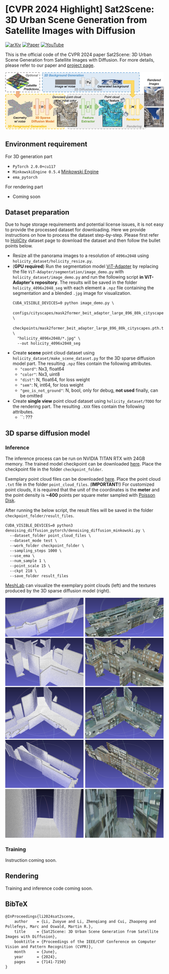 # [CVPR 2024 Highlight] Sat2Scene: 3D Urban Scene Generation from Satellite Images with Diffusion

[![arXiv](https://img.shields.io/badge/arXiv-2401.10786-b31b1b.svg)](https://arxiv.org/abs/2401.10786)
[![Paper](https://img.shields.io/badge/Paper-CVPR_2024_Highlight-243f7b.svg)](https://openaccess.thecvf.com/content/CVPR2024/html/Li_Sat2Scene_3D_Urban_Scene_Generation_from_Satellite_Images_with_Diffusion_CVPR_2024_paper.html)
[![YouTube](https://img.shields.io/badge/YouTube-NqFy20zjFHU-ea3323.svg)](https://www.youtube.com/watch?v=NqFy20zjFHU)

This is the official code of the CVPR 2024 paper Sat2Scene: 3D Urban Scene Generation from Satellite Images with Diffusion. For more details, please refer to our paper and [project page](https://shinkyo0513.github.io/Sat2Scene/).

![Pipeline](https://github.com/shinkyo0513/Sat2Scene/blob/master/static/images/pipeline.jpg)

## Environment requirement

For 3D generation part
* `PyTorch 2.0.0+cu117`
* `MinkowskiEngine 0.5.4` [Minkowski Engine](https://nvidia.github.io/MinkowskiEngine/overview.html)
* `ema_pytorch`

For rendering part
* Coming soon

## Dataset preparation

Due to huge storage requirements and potential license issues, it is not easy to provide the processed dataset for downloading.
Here we provide instructions on how to process the dataset step-by-step.
Please first refer to [HoliCity](https://github.com/zhou13/holicity) dataset page to download the dataset and then follow the bullet points below.
* Resize all the panorama images to a resolution of `4096x2048` using `holicity_dataset/holicity_resize.py`.
* (__GPU required__) Run the segmentation model [ViT-Adapter](https://github.com/czczup/ViT-Adapter/tree/main/segmentation) by replacing the file `ViT-Adapter/segmentation/image_demo.py` with 
  `holicity_dataset/image_demo.py` and run the following script __in ViT-Adapter's repository__. The results will be saved in the folder `holicity_4096x2048_seg` with
  each element a `.npz` file containing the segmentation and a blended `.jpg` image for visualization.
  ```
  CUDA_VISIBLE_DEVICES=0 python image_demo.py \
    configs/cityscapes/mask2former_beit_adapter_large_896_80k_cityscapes_ss.py \
    checkpoints/mask2former_beit_adapter_large_896_80k_cityscapes.pth.tar \
    "holicity_4096x2048/*.jpg" \
    --out holicity_4096x2048_seg
  ```
* Create __scene__ point cloud dataset using `holicity_dataset/make_scene_dataset.py` for the 3D sparse diffusion model part.
  The resulting `.npz` files contain the following attributes.
  * `"coord"`: Nx3, float64
  * `"color"`: Nx3, uint8
  * `"dist"`: N, float64, for loss weight
  * `"sem"`: N, int64, for loss weight
  * `"geo_is_not_ground"`: N, bool, only for debug, __not used__ finally, can be omitted
* Create __single view__ point cloud dataset using `holicity_dataset/TODO` for the rendering part.
  The resulting `.XXX` files contain the following attributes.
  * ``: ???

## 3D sparse diffusion model

### Inference

The inference process can be run on NVIDIA TITAN RTX with 24GB memory. The trained model checkpoint can be downloaded [here](https://drive.google.com/file/d/1Ii4abHbRUtO6hrjc0JUWCuDARwBiaZ54/view?usp=drivesdk). Place the checkpoint file in the folder `checkpoint_folder`.

Exemplary point cloud files can be downloaded [here](https://drive.google.com/drive/folders/1ZBeuMITxBHB0-rbUUbz5dNoYRCSvJUdo?usp=sharing). Place the point cloud `.txt` file in the folder `point_cloud_files`. (__IMPORTANT__!) For customized point clouds, it is required that the unit of the coordinates is the __meter__ and the point density is __~400__ points per square meter sampled with [Poisson Disk](https://www.open3d.org/docs/0.7.0/python_api/open3d.geometry.sample_points_poisson_disk.html).

After running the below script, the result files will be saved in the folder `checkpoint_folder/result_files`.

```
CUDA_VISIBLE_DEVICES=0 python3 denoising_diffusion_pytorch/denoising_diffusion_minkowski.py \
  --dataset_folder point_cloud_files \
  --dataset_mode test \
  --work_folder checkpoint_folder \
  --sampling_steps 1000 \
  --use_ema \
  --num_sample 1 \
  --point_scale 15 \
  --ckpt 218 \
  --save_folder result_files
```

[MeshLab](https://www.meshlab.net/) can visualize the exemplary point clouds (left) and the textures produced by the 3D sparse diffusion model (right).

![ex0](img/0.png)
![ex1](img/1.png)
![ex2](img/2.png)
![ex3](img/3.png)
![ex4](img/4.png)

### Training

Instruction coming soon.

## Rendering
Training and inference code coming soon.

## BibTeX

```
@InProceedings{li2024sat2scene,
    author    = {Li, Zuoyue and Li, Zhenqiang and Cui, Zhaopeng and Pollefeys, Marc and Oswald, Martin R.},
    title     = {Sat2Scene: 3D Urban Scene Generation from Satellite Images with Diffusion},
    booktitle = {Proceedings of the IEEE/CVF Conference on Computer Vision and Pattern Recognition (CVPR)},
    month     = {June},
    year      = {2024},
    pages     = {7141-7150}
}
```
